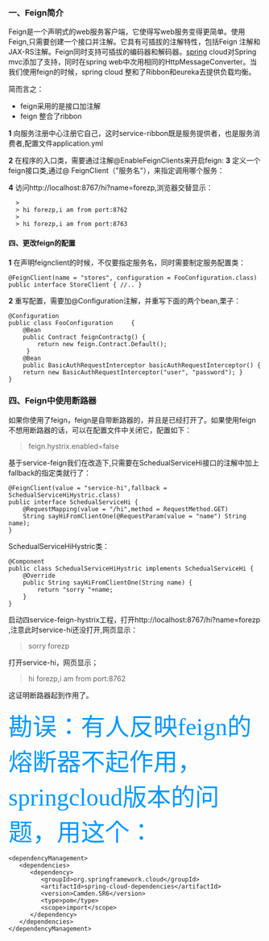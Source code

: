 ### 一、Feign简介

Feign是一个声明式的web服务客户端，它使得写web服务变得更简单。使用Feign,只需要创建一个接口并注解。它具有可插拔的注解特性，包括Feign 注解和JAX-RS注解。Feign同时支持可插拔的编码器和解码器。[spring](http://lib.csdn.net/base/javaee "Java EE知识库") cloud对Spring mvc添加了支持，同时在spring web中次用相同的HttpMessageConverter。当我们使用feign的时候，spring cloud 整和了Ribbon和eureka去提供负载均衡。

简而言之：
* feign采用的是接口加注解
* feign 整合了ribbon

**1** 向服务注册中心注册它自己，这时service-ribbon既是服务提供者，也是服务消费者,配置文件application.yml

**2** 在程序的入口类，需要通过注解@EnableFeignClients来开启feign:
**3** 定义一个feign接口类,通过@ FeignClient（"服务名"），来指定调用哪个服务：

**4** 访问http://localhost:8767/hi?name=forezp,浏览器交替显示：

      >
      > hi forezp,i am from port:8762
      >
      > hi forezp,i am from port:8763

#### 四、更改feign的配置

**1** 在声明feignclient的时候，不仅要指定服务名，同时需要制定服务配置类：

    @FeignClient(name = "stores", configuration = FooConfiguration.class) 
    public interface StoreClient { //.. }



**2** 重写配置，需要加@Configuration注解，并重写下面的两个bean,栗子：


    @Configuration 
    public class FooConfiguration     { 
        @Bean 
        public Contract feignContractg() { 
            return new feign.Contract.Default(); 
         } 
        @Bean 
        public BasicAuthRequestInterceptor basicAuthRequestInterceptor() { 
        return new BasicAuthRequestInterceptor("user", "password"); } 
    }

### 四、Feign中使用断路器

如果你使用了feign，feign是自带断路器的，并且是已经打开了。如果使用feign不想用断路器的话，可以在配置文件中关闭它，配置如下：
>
> feign.hystrix.enabled=false

基于service-feign我们在改造下,只需要在SchedualServiceHi接口的注解中加上fallback的指定类就行了：

```hljs cs has-numbering
@FeignClient(value = "service-hi",fallback = SchedualServiceHiHystric.class)
public interface SchedualServiceHi {
    @RequestMapping(value = "/hi",method = RequestMethod.GET)
    String sayHiFromClientOne(@RequestParam(value = "name") String name);
}
```

SchedualServiceHiHystric类：

```hljs java has-numbering
@Component
public class SchedualServiceHiHystric implements SchedualServiceHi {
    @Override
    public String sayHiFromClientOne(String name) {
        return "sorry "+name;
    }
}
```

启动四service-feign-hystrix工程，打开http://localhost:8767/hi?name=forezp
,注意此时service-hi还没打开,网页显示：
>
> sorry forezp

打开service-hi，网页显示；

>
>
> hi forezp,i am from port:8762

这证明断路器起到作用了。

<font color=#0099ff size=11 face="黑体">
勘误：有人反映feign的熔断器不起作用，springcloud版本的问题，用这个：</font>


```hljs xml has-numbering
<dependencyManagement>
   <dependencies>
      <dependency>
         <groupId>org.springframework.cloud</groupId>
         <artifactId>spring-cloud-dependencies</artifactId>
         <version>Camden.SR6</version>
         <type>pom</type>
         <scope>import</scope>
      </dependency>
   </dependencies>
</dependencyManagement>
```
